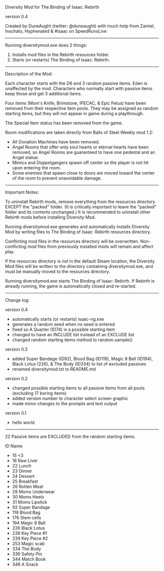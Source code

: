 Diversity Mod for The Binding of Isaac: Rebirth

version 0.4

Created by DuneAught (twitter: @duneaught)
with much help from Zamiel, Inschato, Hyphenated & #isaac on SpeedRunsLive

---

Running diversitymod.exe does 2 things:

1. Installs mod files in the Rebirth resources folder.
2. Starts (or restarts) The Binding of Isaac: Rebirth.

---

Description of the Mod:

Each character starts with the D6 and 3 random passive items. Eden is unaffected by the mod. Characters who normally start with passive items keep those and get 3 additional items.

Four items (Mom's Knife, Brimstone, IPECAC, & Epic Fetus) have been removed from their respective item pools. They may be assigned as random starting items, but they will not appear in game during a playthrough.

The Special Item status has been removed from the game.

Room modifications are taken directly from Balls of Steel Weekly mod 1.2:
- All Donation Machines have been removed.
- Angel Rooms that offer only soul hearts or eternal hearts have been removed, so Angel Rooms are guaranteed to have one pedestal and an Angel statue.
- Mimics and Doppelgangers spawn off center so the player is not hit upon entering the room.
- Some enemies that spawn close to doors are moved toward the center of the room to prevent unavoidable damage.

---

Important Notes:

To uninstall Rebirth mods, remove everything from the resources directory EXCEPT the "packed" folder. (It is critically important to leave the "packed" folder and its contents unchanged.) It is recommended to uninstall other Rebirth mods before installing Diversity Mod.

Running diversitymod.exe generates and automatically installs Diversity Mod by writing files to The Binding of Isaac: Rebirth resources directory.

Conflicting mod files in the resources directory will be overwritten. Non-conflicting mod files from previously installed mods will remain and affect play.

If the resources directory is not in the default Steam location, the Diversity Mod files will be written to the directory containing diversitymod.exe, and must be manually moved to the resources directory.

Running diversitymod.exe starts The Binding of Isaac: Rebirth. If Rebirth is already running, the game is automatically closed and re-started.

---

Change log:

version 0.4
- automatically starts (or restarts) isaac-ng.exe
- generates a random seed when no seed is entered
- fixed so A Quarter (ID74) is a possible starting item
- changed to have an INCLUDE list instead of an EXCLUDE list
- changed random starting items method to random.sample()

version 0.3
- added Super Bandage (ID92), Blood Bag (ID119), Magic 8 Ball (ID194), Black Lotus (226), & The Body (ID334) to list of excluded passives
- renamed diversitymod.txt to README.md

version 0.2
- changed possible starting items to all passive items from all pools (excluding 17 boring items)
- added version number to character select screen graphic
- made minor changes to the prompts and text output

version 0.1
- hello world

---

22 Passive items are EXCLUDED from the random starting items.

ID	Name
- 15	<3
- 16	Raw Liver
- 22	Lunch
- 23	Dinner
- 24	Dessert
- 25	Breakfast
- 26	Rotten Meat
- 29	Moms Underwear
- 30	Moms Heels
- 31	Moms Lipstick
- 92	Super Bandage
- 119	Blood Bag
- 176	Stem cells
- 194	Magic 8 Ball
- 226	Black Lotus
- 238	Key Piece #1
- 239	Key Piece #2
- 253	Magic scab
- 334	The Body
- 339	Safety Pin
- 344	Match Book
- 346	A Snack
